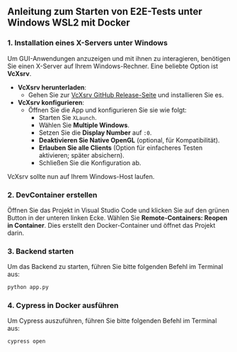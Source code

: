 ## Anleitung zum Starten von E2E-Tests unter Windows WSL2 mit Docker

### 1. Installation eines X-Servers unter Windows
Um GUI-Anwendungen anzuzeigen und mit ihnen zu interagieren, benötigen Sie einen X-Server auf Ihrem Windows-Rechner. Eine beliebte Option ist **VcXsrv**.

- **VcXsrv herunterladen**:
  - Gehen Sie zur [VcXsrv GitHub Release-Seite](https://github.com/marchaesen/vcxsrv/releases) und installieren Sie es.
- **VcXsrv konfigurieren**:
   - Öffnen Sie die App und konfigurieren Sie sie wie folgt:
     - Starten Sie `XLaunch`.
     - Wählen Sie **Multiple Windows**.
     - Setzen Sie die **Display Number** auf `:0`.
     - **Deaktivieren Sie Native OpenGL** (optional, für Kompatibilität).
     - **Erlauben Sie alle Clients** (Option für einfacheres Testen aktivieren; später absichern).
     - Schließen Sie die Konfiguration ab.

VcXsrv sollte nun auf Ihrem Windows-Host laufen.

### 2. DevContainer erstellen
Öffnen Sie das Projekt in Visual Studio Code und klicken Sie auf den grünen Button in der unteren linken Ecke. Wählen Sie **Remote-Containers: Reopen in Container**. Dies erstellt den Docker-Container und öffnet das Projekt darin.

### 3. Backend starten
Um das Backend zu starten, führen Sie bitte folgenden Befehl im Terminal aus:
```bash
python app.py
```

### 4. Cypress in Docker ausführen
Um Cypress auszuführen, führen Sie bitte folgenden Befehl im Terminal aus:
```bash
cypress open
```